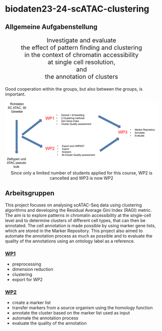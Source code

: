 # biodaten23-24-scATAC-clustering

## Allgemeine Aufgabenstellung
  <p align="center" style="font-size: 20px;">
    Investigate and evaluate <br>
    the effect of pattern finding and clustering <br>
    in the context of chromatin accessibility <br>
    at single cell resolution, <br>
    and <br>
    the annotation of clusters
  </p>

  Good cooperation within the groups, but also between the groups, is important.

<p align="center">
  <img src="images/wp_distribution.png" alt="drawing" width="1000"/>
  Since only a limited number of students applied for this course, WP2 is cancelled and WP3 is now WP2
</p>

## Arbeitsgruppen
This project focuses on analysing scATAC-Seq data using clustering algorithms and developing the Residual Average Gini Index (RAGI) metric. The aim is to explore patterns in chromatin accessibility at the single-cell level and to determine clusters of different cell types, that can then be annotated. The cell annotation is made possible by using marker gene lists, which are stored in the Marker Repository. This project also aimed to automate the annotation process as much as possible and to evaluate the quality of the annotations using an ontology label as a reference.

### [WP1](wp1/)
- preprocessing
- dimension reduction
- clustering
- export for WP2

### [WP2](wp2/)
- create a marker list
- transfer markers from a source organism using the homology function
- annotate the cluster based on the marker list used as input
- automate the annotation process
- evaluate the quality of the annotation
